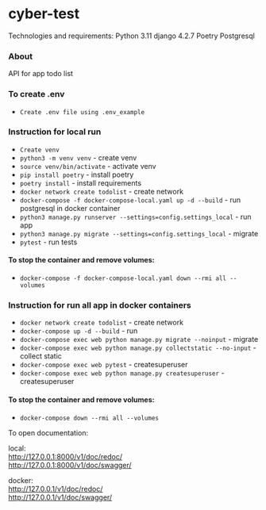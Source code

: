 # cyber-test

Technologies and requirements:
Python 3.11
django 4.2.7
Poetry
Postgresql

### About

API for app todo list  

### To create .env
* `Create .env file using .env_example`  

### Instruction for local run
* `Create venv`
* `python3 -m venv venv` - create venv 
* `source venv/bin/activate` - activate venv  
* `pip install poetry` - install poetry
* `poetry install` - install requirements
* `docker network create todolist` - create network
* `docker-compose -f docker-compose-local.yaml up -d --build` - run 
  postgresql in docker container
* `python3 manage.py runserver --settings=config.settings_local` - run app
* `python3 manage.py migrate --settings=config.settings_local` - migrate
* `pytest` - run tests

#### To stop the container and remove volumes:

* `docker-compose -f docker-compose-local.yaml down --rmi all --volumes`

### Instruction for run all app in docker containers

* `docker network create todolist` - create network
* `docker-compose up -d --build` - run
* `docker-compose exec web python manage.py migrate --noinput` - migrate
* `docker-compose exec web python manage.py collectstatic --no-input` - 
  collect static
* `docker-compose exec web pytest` - createsuperuser
* `docker-compose exec web python manage.py createsuperuser` - createsuperuser


#### To stop the container and remove volumes:

* `docker-compose down --rmi all --volumes`

To open documentation:

local:  
http://127.0.0.1:8000/v1/doc/redoc/  
http://127.0.0.1:8000/v1/doc/swagger/  

docker:  
http://127.0.0.1/v1/doc/redoc/  
http://127.0.0.1/v1/doc/swagger/  
